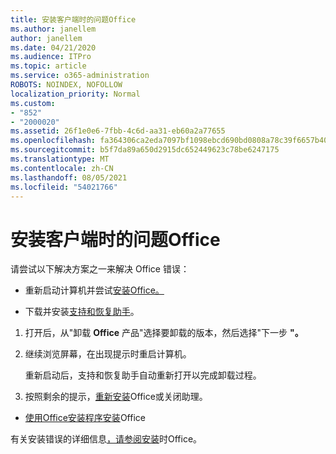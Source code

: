 ```yaml
---
title: 安装客户端时的问题Office
ms.author: janellem
author: janellem
ms.date: 04/21/2020
ms.audience: ITPro
ms.topic: article
ms.service: o365-administration
ROBOTS: NOINDEX, NOFOLLOW
localization_priority: Normal
ms.custom:
- "852"
- "2000020"
ms.assetid: 26f1e0e6-7fbb-4c6d-aa31-eb60a2a77655
ms.openlocfilehash: fa364306ca2eda7097bf1098ebcd690bd0808a78c39f6657b4049b8e85897dac
ms.sourcegitcommit: b5f7da89a650d2915dc652449623c78be6247175
ms.translationtype: MT
ms.contentlocale: zh-CN
ms.lasthandoff: 08/05/2021
ms.locfileid: "54021766"
---
```

# <a name="solutions-for-issues-while-installing-office"></a>安装客户端时的问题Office

请尝试以下解决方案之一来解决 Office 错误：
  
- 重新启动计算机并尝试[安装Office。](https://portal.office.com/OLS/MySoftware.aspx)

- 下载并安装[支持和恢复助手](https://aka.ms/SARA-OfficeUninstall-Alchemy)。

1. 打开后，从"卸载 **Office** 产品"选择要卸载的版本，然后选择"下一步 **"。**

2. 继续浏览屏幕，在出现提示时重启计算机。

    重新启动后，支持和恢复助手自动重新打开以完成卸载过程。

3. 按照剩余的提示，[重新安装](https://portal.office.com/OLS/MySoftware.aspx)Office或关闭助理。

- [使用Office安装程序安装](https://support.office.com/article/f0a85fe7-118f-41cb-a791-d59cef96ad1c?wt.mc_id=Alchemy_ClientDIA)Office

有关安装错误的详细信息[，请参阅安装](https://support.office.com/article/35ff2def-e0b2-4dac-9784-4cf212c1f6c2#BKMK_ErrorMessages)时Office。
  